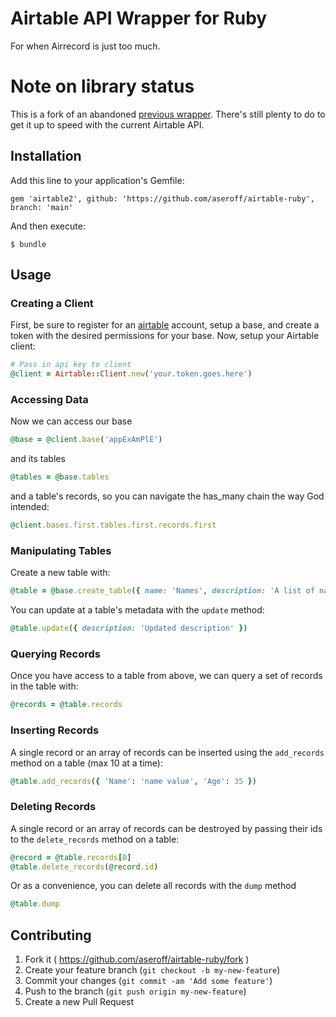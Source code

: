 # Airtable API Wrapper for Ruby

For when Airrecord is just too much.

# Note on library status

This is a fork of an abandoned [previous wrapper](https://github.com/nesquena/airtable-ruby). There's still plenty to do to get it up to speed with the current Airtable API.

## Installation

Add this line to your application's Gemfile:

    gem 'airtable2', github: 'https://github.com/aseroff/airtable-ruby', branch: 'main'

And then execute:

    $ bundle

## Usage

### Creating a Client

First, be sure to register for an [airtable](https://airtable.com) account,  setup a base, and create a token with the desired permissions for your base. Now, setup your Airtable client:

```ruby
# Pass in api key to client
@client = Airtable::Client.new('your.token.goes.here')
```

### Accessing Data

Now we can access our base

```ruby
@base = @client.base('appExAmPlE')
```

and its tables

```ruby
@tables = @base.tables
```

and a table's records, so you can navigate the has_many chain the way God intended:

```ruby
@client.bases.first.tables.first.records.first
```

### Manipulating Tables

Create a new table with:

```ruby
@table = @base.create_table({ name: 'Names', description: 'A list of names', fields: [{ name: 'name', type: 'singleLineText' }] })
```

You can update at a table's metadata with the `update` method:

```ruby
@table.update({ description: 'Updated description' })
```

### Querying Records

Once you have access to a table from above, we can query a set of records in the table with:

```ruby
@records = @table.records
```

### Inserting Records

A single record or an array of records can be inserted using the `add_records` method on a table (max 10 at a time):

```ruby
@table.add_records({ 'Name': 'name value', 'Age': 35 })
```

### Deleting Records

A single record or an array of records can be destroyed by passing their ids to the `delete_records` method on a table:

```ruby
@record = @table.records[0]
@table.delete_records(@record.id)
```

Or as a convenience, you can delete all records with the `dump` method

```ruby
@table.dump
```

## Contributing

1. Fork it ( https://github.com/aseroff/airtable-ruby/fork )
2. Create your feature branch (`git checkout -b my-new-feature`)
3. Commit your changes (`git commit -am 'Add some feature'`)
4. Push to the branch (`git push origin my-new-feature`)
5. Create a new Pull Request
